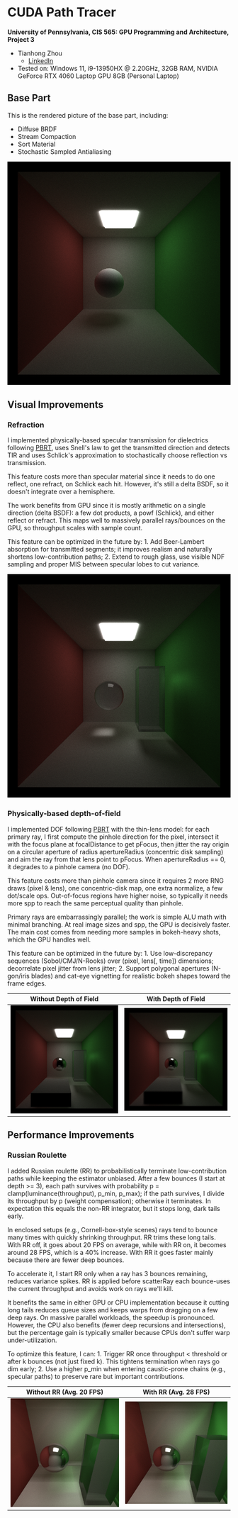 CUDA Path Tracer
================

**University of Pennsylvania, CIS 565: GPU Programming and Architecture, Project 3**

* Tianhong Zhou
  * [LinkedIn](https://www.linkedin.com/in/tianhong-zhou-b559aa159/)
* Tested on: Windows 11, i9-13950HX @ 2.20GHz, 32GB RAM, NVIDIA GeForce RTX 4060 Laptop GPU 8GB (Personal Laptop)

## Base Part

This is the rendered picture of the base part, including:
- Diffuse BRDF
- Stream Compaction
- Sort Material
- Stochastic Sampled Antialiasing

![](img/Part1.png)

## Visual Improvements

### Refraction

I implemented physically-based specular transmission for dielectrics following [PBRT](https://pbr-book.org/4ed/Reflection_Models/Specular_Reflection_and_Transmission#fragment-FresnelInlineFunctions-1), uses Snell's law to get the transmitted direction and detects TIR and uses Schlick's approximation to stochastically choose reflection vs transmission.

This feature costs more than specular material since it needs to do one reflect, one refract, on Schlick each hit. However, it's still a delta BSDF, so it doesn't integrate over a hemisphere.

The work benefits from GPU since it is mostly arithmetic on a single direction (delta BSDF): a few dot products, a powf (Schlick), and either reflect or refract. This maps well to massively parallel rays/bounces on the GPU, so throughput scales with sample count.

This feature can be optimized in the future by: 1. Add Beer-Lambert absorption for transmitted segments; it improves realism and naturally shortens low-contribution paths; 2. Extend to rough glass, use visible NDF sampling and proper MIS between specular lobes to cut variance.

![](img/Refraction.png)

### Physically-based depth-of-field

I implemented DOF following [PBRT](https://pbr-book.org/4ed/Cameras_and_Film/Projective_Camera_Models#TheThinLensModelandDepthofField) with the thin-lens model: for each primary ray, I first compute the pinhole direction for the pixel, intersect it with the focus plane at focalDistance to get pFocus, then jitter the ray origin on a circular aperture of radius apertureRadius (concentric disk sampling) and aim the ray from that lens point to pFocus. When apertureRadius == 0, it degrades to a pinhole camera (no DOF).

This feature costs more than pinhole camera since it requires 2 more RNG draws (pixel & lens), one concentric-disk map, one extra normalize, a few dot/scale ops. Out-of-focus regions have higher noise, so typically it needs more spp to reach the same perceptual quality than pinhole.

Primary rays are embarrassingly parallel; the work is simple ALU math with minimal branching. At real image sizes and spp, the GPU is decisively faster. The main cost comes from needing more samples in bokeh-heavy shots, which the GPU handles well.

This feature can be optimized in the future by: 1. Use low-discrepancy sequences (Sobol/CMJ/N-Rooks) over (pixel, lens[, time]) dimensions; decorrelate pixel jitter from lens jitter; 2. Support polygonal apertures (N-gon/iris blades) and cat-eye vignetting for realistic bokeh shapes toward the frame edges.

Without Depth of Field | With Depth of Field
--- | ---
![](img/WithoutDOF.png) | ![](img/WithDOF.png)

## Performance Improvements

### Russian Roulette

I added Russian roulette (RR) to probabilistically terminate low-contribution paths while keeping the estimator unbiased. After a few bounces (I start at depth >= 3), each path survives with probability
p = clamp(luminance(throughput), p_min, p_max);
if the path survives, I divide its throughput by p (weight compensation); otherwise it terminates. In expectation this equals the non-RR integrator, but it stops long, dark tails early.

In enclosed setups (e.g., Cornell-box-style scenes) rays tend to bounce many times with quickly shrinking throughput. RR trims these long tails. With RR off, it goes about 20 FPS on average, while with RR on, it becomes around 28 FPS, which is a 40% increase. With RR it goes faster mainly because there are fewer deep bounces.

To accelerate it, I start RR only when a ray has 3 bounces remaining, reduces variance spikes. RR is applied before scatterRay each bounce-uses the current throughput and avoids work on rays we'll kill.

It benefits the same in either GPU or CPU implementation because it cutting long tails reduces queue sizes and keeps warps from dragging on a few deep rays. On massive parallel workloads, the speedup is pronounced. However, the CPU also benefits (fewer deep recursions and intersections), but the percentage gain is typically smaller because CPUs don't suffer warp under-utilization.

To optimize this feature, I can: 1. Trigger RR once throughput < threshold or after k bounces (not just fixed k). This tightens termination when rays go dim early; 2. Use a higher p_min when entering caustic-prone chains (e.g., specular paths) to preserve rare but important contributions.

Without RR (Avg. 20 FPS) | With RR (Avg. 28 FPS)
--- | ---
![](img/WithoutRR-20FPS.png) | ![](img/WithRR-28FPS.png)